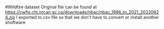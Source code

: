 #Wildfire dataset
Original file can be found at
https://cwfis.cfs.nrcan.gc.ca/downloads/nbac/nbac_1986_to_2021_20220624.zip
I exported to csv file so that we don't have to convert or install another shoftware